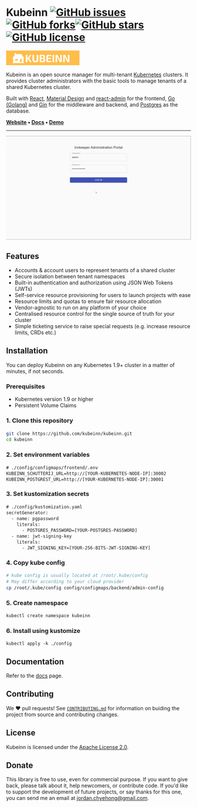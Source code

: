 # Kubeinn [![GitHub issues](https://img.shields.io/github/issues/kubeinn/kubeinn)](https://github.com/kubeinn/kubeinn/issues)[![GitHub forks](https://img.shields.io/github/forks/kubeinn/kubeinn)](https://github.com/kubeinn/kubeinn/network)[![GitHub stars](https://img.shields.io/github/stars/kubeinn/kubeinn)](https://github.com/kubeinn/kubeinn/stargazers)[![GitHub license](https://img.shields.io/github/license/kubeinn/kubeinn)](https://github.com/kubeinn/kubeinn/blob/master/LICENSE)

<img src="./docs/img/logo.png" title="" alt="" width="200">

Kubeinn is an open source manager for multi-tenant [Kubernetes](https://github.com/kubernetes/kubernetes) clusters. It provides cluster administrators with the basic tools to manage tenants of a shared Kubernetes cluster. 

Built with [React](https://facebook.github.io/react/), [Material Design](https://material.io/) and [react-admin](https://github.com/marmelab/react-admin) for the frontend, [Go (Golang)](https://golang.org/) and [Gin](https://github.com/gin-gonic/gin) for the middleware and backend, and [Postgres](https://www.postgresql.org/) as the database. 

<strong>
    <a href="#">Website</a>
    •
    <a href="#">Docs</a>
    •
    <a href="http://51.222.35.240:30000/">Demo</a>
</strong>

---

![](./docs/img/kubeinn-demo.gif)

## Features
- Accounts & account users to represent tenants of a shared cluster
- Secure isolation between tenant namespaces
- Built-in authentication and authorization using JSON Web Tokens (JWTs)
- Self-service resource provisioning for users to launch projects with ease 
- Resource limits and quotas to ensure fair resource allocation 
- Vendor-agnostic to run on any platform of your choice
- Centralised resource control for the single source of truth for your cluster
- Simple ticketing service to raise special requests (e.g. increase resource limits, CRDs etc.) 

## Installation
You can deploy Kubeinn on any Kubernetes 1.9+ cluster in a matter of minutes, if not seconds. 
### Prerequisites
- Kubernetes version 1.9 or higher
- Persistent Volume Claims
### 1. Clone this repository
```bash
git clone https://github.com/kubeinn/kubeinn.git
cd kubeinn
```
### 2. Set environment variables
```
# ./config/configmaps/frontend/.env
KUBEINN_SCHUTTERIJ_URL=http://[YOUR-KUBERNETES-NODE-IP]:30002
KUBEINN_POSTGREST_URL=http://[YOUR-KUBERNETES-NODE-IP]:30001
```
### 3. Set kustomization secrets
```
# ./config/kustomization.yaml
secretGenerator:
  - name: pgpassword
    literals:
      - POSTGRES_PASSWORD=[YOUR-POSTGRES-PASSWORD]
  - name: jwt-signing-key
    literals:
      - JWT_SIGNING_KEY=[YOUR-256-BITS-JWT-SIGNING-KEY]
```
### 4. Copy kube config
```bash
# kube config is usually located at /root/.kube/config
# May differ according to your cloud provider
cp /root/.kube/config config/configmaps/backend/admin-config
```
### 5. Create namespace
```bash
kubectl create namespace kubeinn
```
### 6. Install using kustomize
```
kubectl apply -k ./config
```

## Documentation
Refer to the [docs](https://kubeinn.github.io/kubeinn/) page.

## Contributing

We ❤️ pull requests! See [`CONTRIBUTING.md`](./CONTRIBUTING.md) for information on buiding the project from source and contributing changes.

## License

Kubeinn is licensed under the [Apache License 2.0](https://github.com/kubeinn/kubeinn/blob/master/LICENSE).

## Donate

This library is free to use, even for commercial purpose. If you want to give back, please talk about it, help newcomers, or contribute code. If you'd like to support the development of future projects, or say thanks for this one, you can send me an email at [jordan.chyehong@gmail.com](mailto:jordan.chyehong@gmail.com).
